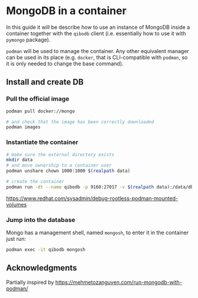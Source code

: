 # MongoDB in a container

In this guide it will be describe how to use an instance of MongoDB inside a
container together with the `qibodb` client (i.e. essentially how to use it
with `pymongo` package).

`podman` will be used to manage the container. Any other equivalent manager can
be used in its place (e.g. `docker`, that is CLI-compatible with `podman`, so
it is only needed to change the base command).

## Install and create DB

### Pull the official image

```sh
podman pull docker://mongo

# and check that the image has been correctly downloaded
podman images
```

### Instantiate the container

```sh
# make sure the external directory exists
mkdir data
# and move ownership to a container user
podman unshare chown 1000:1000 $(realpath data)

# create the container
podman run -dt --name qibodb -p 9160:27017 -v $(realpath data):/data/db:Z,U docker.io/library/mongo:latest
```

https://www.redhat.com/sysadmin/debug-rootless-podman-mounted-volumes

### Jump into the database

Mongo has a management shell, named `mongosh`, to enter it in the container just
run:

```sh
podman exec -it qibodb mongosh
```

## Acknowledgments

Partially inspired by https://mehmetozanguven.com/run-mongodb-with-podman/
